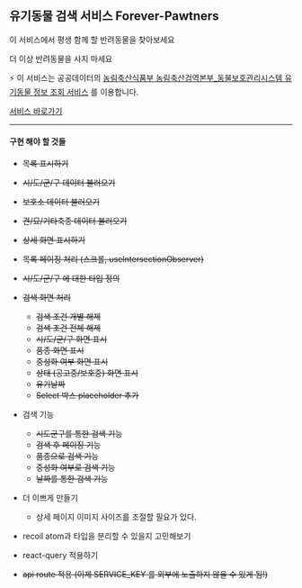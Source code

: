 ## 유기동물 검색 서비스 Forever-Pawtners

이 서비스에서 평생 함께 할 반려동물을 찾아보세요

더 이상 반려동물을 사지 마세요

⚡️ 이 서비스는 공공데이터의 [농림축산식품부 농림축산검역본부\_동물보호관리시스템 유기동물 정보 조회 서비스](https://www.data.go.kr/tcs/dss/selectApiDataDetailView.do?publicDataPk=15098931) 를 이용합니다.

[서비스 바로가기](https://forever-pawtners.vercel.app)

---

#### 구현 해야 할 것들

- ~~목록 표시하기~~
- ~~시/도/군/구 데이터 불러오기~~
- ~~보호소 데이터 불러오기~~
- ~~견/묘/기타축종 데이터 불러오기~~
- ~~상세 화면 표시하기~~
- ~~목록 페이징 처리 (스크롤, useIntersectionObserver)~~
- ~~시/도/군/구 에 대한 타입 정의~~
- ~~검색 화면 처리~~

  - ~~검색 조건 개별 해제~~
  - ~~검색 조건 전체 해제~~
  - ~~시/도/군/구 화면 표시~~
  - ~~품종 화면 표시~~
  - ~~중성화 여부 화면 표시~~
  - ~~상태 (공고중/보호중) 화면 표시~~
  - ~~유기날짜~~
  - ~~Select 박스 placeholder 추가~~

- 검색 기능

  - ~~시도군구를 통한 검색 기능~~
  - ~~검색 후 페이징 기능~~
  - ~~품종으로 검색 기능~~
  - ~~중성화 여부로 검색 기능~~
  - ~~날짜를 통한 검색 기능~~

- 더 이쁘게 만들기

  - 상세 페이지 이미지 사이즈를 조절할 필요가 있다.

- recoil atom과 타입을 분리할 수 있을지 고민해보기
- react-query 적용하기
- ~~api route 적용 (이제 SERVICE_KEY 를 외부에 노출하지 않을 수 있게 됨!)~~
